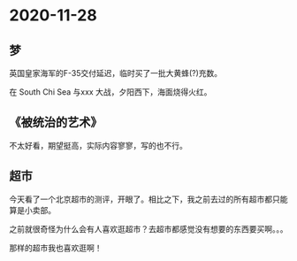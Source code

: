 # 2020-11-28

## 梦

英国皇家海军的F-35交付延迟，临时买了一批大黄蜂(?)充数。

在 South Chi Sea 与xxx 大战，夕阳西下，海面烧得火红。

## 《被统治的艺术》

不太好看，期望挺高，实际内容寥寥，写的也不行。

## 超市

今天看了一个北京超市的测评，开眼了。相比之下，我之前去过的所有超市都只能算是小卖部。

之前就很奇怪为什么会有人喜欢逛超市？去超市都感觉没有想要的东西要买啊。。。

那样的超市我也喜欢逛啊！

